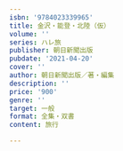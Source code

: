 ```yaml
---
isbn: '9784023339965'
title: 金沢・能登・北陸（仮）
volume: ''
series: ハレ旅
publisher: 朝日新聞出版
pubdate: '2021-04-20'
cover: ''
author: 朝日新聞出版／著・編集
description: ''
price: '900'
genre: ''
target: 一般
format: 全集・双書
content: 旅行

---
```

